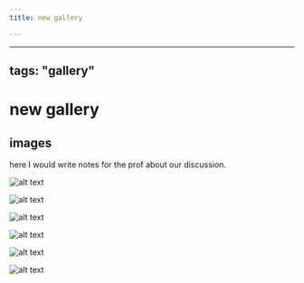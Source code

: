 ```yaml
---
title: new gallery

---
```



---
tags: "gallery"
---
# new gallery

## images

here I would write notes for the prof about our discussion.

![alt text](https://files.slack.com/files-pri/T0HTW3H0V-F05SA03MV1N/untitled_01_6-clr-bw.png?pub_secret=1f7daada04)

![alt text](https://files.slack.com/files-pri/T0HTW3H0V-F05R6E5K6LX/untitled_01_7-clr-bw.png?pub_secret=8ec16fc591)

![alt text](https://files.slack.com/files-pri/T0HTW3H0V-F05SA0FBF5W/untitled_01_8-clr-bw.png?pub_secret=3e30ed0900)

![alt text](https://files.slack.com/files-pri/T0HTW3H0V-F05R6EF2X3R/untitled_01_9-clr-bw.png?pub_secret=3106b75b87)

![alt text](https://files.slack.com/files-pri/T0HTW3H0V-F05REBL83E2/untitled_01_10-clr-bw.png?pub_secret=e088716ab4)

![alt text](https://files.slack.com/files-pri/T0HTW3H0V-F05REC75T0E/untitled_01_11-clr-bw.png?pub_secret=f1b876c178)

